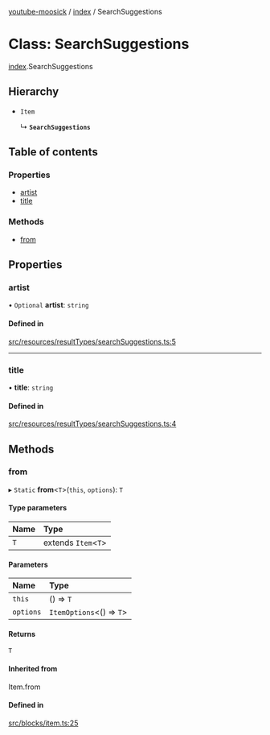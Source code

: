 [youtube-moosick](../README.md) / [index](../modules/index.md) / SearchSuggestions

# Class: SearchSuggestions

[index](../modules/index.md).SearchSuggestions

## Hierarchy

- `Item`

  ↳ **`SearchSuggestions`**

## Table of contents

### Properties

- [artist](index.SearchSuggestions.md#artist)
- [title](index.SearchSuggestions.md#title)

### Methods

- [from](index.SearchSuggestions.md#from)

## Properties

### artist

• `Optional` **artist**: `string`

#### Defined in

[src/resources/resultTypes/searchSuggestions.ts:5](https://github.com/EvasiveXkiller/youtube-moosick/blob/78493f9/src/resources/resultTypes/searchSuggestions.ts#L5)

___

### title

• **title**: `string`

#### Defined in

[src/resources/resultTypes/searchSuggestions.ts:4](https://github.com/EvasiveXkiller/youtube-moosick/blob/78493f9/src/resources/resultTypes/searchSuggestions.ts#L4)

## Methods

### from

▸ `Static` **from**<`T`\>(`this`, `options`): `T`

#### Type parameters

| Name | Type |
| :------ | :------ |
| `T` | extends `Item`<`T`\> |

#### Parameters

| Name | Type |
| :------ | :------ |
| `this` | () => `T` |
| `options` | `ItemOptions`<() => `T`\> |

#### Returns

`T`

#### Inherited from

Item.from

#### Defined in

[src/blocks/item.ts:25](https://github.com/EvasiveXkiller/youtube-moosick/blob/78493f9/src/blocks/item.ts#L25)
